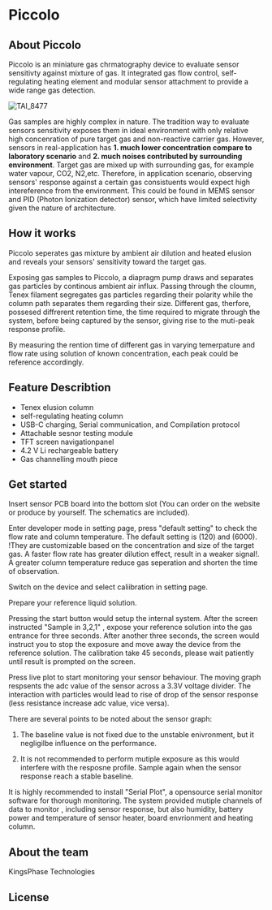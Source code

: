 # Piccolo
## About Piccolo
Piccolo is an miniature gas chrmatography device to evaluate sensor sensitivty against mixture of gas. It integrated gas flow control, self-regulating heating element and modular sensor attachment to provide a wide range gas detection. 

![TAI_8477](https://user-images.githubusercontent.com/78717679/222635831-722b8976-42af-47da-9b0c-7ac461033310.jpg)

Gas samples are highly complex in nature. The tradition way to evaluate sensors sensitivity exposes them in ideal environment with only relative high concenration of pure target gas and non-reactive carrier gas. However, sensors in real-application has **1. much lower concentration compare to laboratory scenario** and **2. much noises contributed by surrounding environment**. Target gas are mixed up with surrounding gas, for example water vapour, CO2, N2,etc. Therefore, in application scenario, observing sensors' response against a certain gas consistuents would expect high intereference from the environment. This could be found in MEMS sensor and PID (Photon Ionization detector) sensor, which have limited selectivity given the nature of architecture. 

## How it works
Piccolo seperates gas mixture by ambient air dilution and heated elusion and reveals your sensors' sensitivity toward the target gas. 

Exposing gas samples to Piccolo, a diapragm pump draws and separates gas particles by continous ambient air influx. Passing through the cloumn, Tenex filament segregates gas particles regarding their polarity while the column path separates them regarding their size. Different gas, therfore, possesed diffrerent retention time, the time required to migrate through the system, before being captured by the sensor, giving rise to the muti-peak response profile. 

By measuring the rention time of different gas in varying temerpature and flow rate using solution of known concentration, each peak could be reference accordingly. 

## Feature Describtion
- Tenex elusion column 
- self-regulating heating column 
- USB-C charging, Serial communication, and Compilation protocol 
- Attachable sesnor testing module 
- TFT screen navigationpanel
- 4.2 V Li rechargeable battery
- Gas channelling mouth piece

## Get started
Insert sensor PCB board into the bottom slot (You can order on the website or produce by yourself. The schematics are included).

Enter developer mode in setting page, press "default setting" to check the flow rate and column temperature. The default setting is (120) and (6000). !They are customizable based on the concentration and size of the target gas. A faster flow rate has greater dilution effect, result in a weaker signal!. A greater column temperature reduce gas seperation and shorten the time of observation. 

Switch on the device and select caliibration in setting page. 

Prepare your reference liquid solution. 

Pressing the start button would setup the internal system. After the screen instructed "Sample in 3,2,1" , expose your reference solution into the gas entrance for three seconds. After another three seconds, the screen would instruct you to stop the exposure and move away the device from the reference solution.
The calibration take 45 seconds, please wait patiently until result is prompted on the screen.

Press live plot to start monitoring your sensor behaviour. The moving graph respsents the adc value of the sensor across a 3.3V voltage divider. The interaction with particles would lead to rise of drop of the sensor response (less resistance increase adc value, vice versa). 

There are several points to be noted about the sensor graph:

1. The baseline value is not fixed due to the unstable enivronment, but it negligilbe influence on the performance. 

2. It is not recommended to perform mutiple exposure as this would interfere with the resposne profile. Sample again when the sensor response reach a stable baseline.
    
It is highly recommended to install "Serial Plot", a opensource serial monitor software for thorough monitoring. The system provided mutiple channels of data to monitor , including sensor response, but also humidity, battery power and temperature of sensor heater, board envrionment and heating column.
 

## About the team
KingsPhase Technologies 

## License

